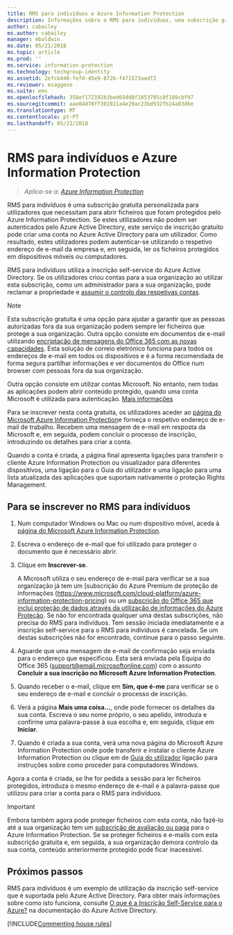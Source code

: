 ```yaml
---
title: RMS para indivíduos e Azure Information Protection
description: Informações sobre o RMS para indivíduos, uma subscrição gratuita personalizada para os utilizadores que foram enviados ficheiros protegidos, mas estes utilizadores não podem ser autenticados porque o respetivo departamento de TI não gere uma conta para os mesmos no Azure.
author: cabailey
ms.author: cabailey
manager: mbaldwin
ms.date: 05/21/2018
ms.topic: article
ms.prod: ''
ms.service: information-protection
ms.technology: techgroup-identity
ms.assetid: 2efcb440-fefd-45e9-872b-f471573aadf2
ms.reviewer: esaggese
ms.suite: ems
ms.openlocfilehash: 358ef172192b3bed65dd8f1853705c8f189cbf97
ms.sourcegitcommit: aae04d78ff301921a4e29ac23bd932fb24a83dbe
ms.translationtype: MT
ms.contentlocale: pt-PT
ms.lasthandoff: 05/22/2018
---
```

# <a name="rms-for-individuals-and-azure-information-protection"></a>RMS para indivíduos e Azure Information Protection

>*Aplica-se a: [Azure Information Protection](https://azure.microsoft.com/pricing/details/information-protection)*

RMS para indivíduos é uma subscrição gratuita personalizada para utilizadores que necessitam para abrir ficheiros que foram protegidos pelo Azure Information Protection. Se estes utilizadores não podem ser autenticados pelo Azure Active Directory, este serviço de inscrição gratuito pode criar uma conta no Azure Active Directory para um utilizador. Como resultado, estes utilizadores podem autenticar-se utilizando o respetivo endereço de e-mail da empresa e, em seguida, ler os ficheiros protegidos em dispositivos móveis ou computadores.

RMS para indivíduos utiliza a inscrição self-service do Azure Active Directory. Se os utilizadores criou contas para a sua organização ao utilizar esta subscrição, como um administrador para a sua organização, pode reclamar a propriedade e [assumir o controlo das respetivas contas](/active-directory/domains-admin-takeover#external-admin-takeover). 


> [!NOTE]
> Esta subscrição gratuita é uma opção para ajudar a garantir que as pessoas autorizadas fora da sua organização podem sempre ler ficheiros que protege a sua organização. Outra opção consiste em documentos de e-mail utilizando [encriptação de mensagens do Office 365 com as novas capacidades](https://support.office.com/article/7ff0c040-b25c-4378-9904-b1b50210d00e). Esta solução de correio eletrónico funciona para todos os endereços de e-mail em todos os dispositivos e é a forma recomendada de forma segura partilhar informações e ver documentos do Office num browser com pessoas fora da sua organização.
> 
> Outra opção consiste em utilizar contas Microsoft. No entanto, nem todas as aplicações podem abrir conteúdo protegido, quando uma conta Microsoft é utilizada para autenticação. [Mais informações](../get-started/secure-collaboration-documents.md#supported-scenarios-for-opening-protected-documents) 

Para se inscrever nesta conta gratuita, os utilizadores aceder ao [página do Microsoft Azure Information Protection](https://aka.ms/rms-signup)e forneça o respetivo endereço de e-mail de trabalho. Recebem uma mensagem de e-mail em resposta da Microsoft e, em seguida, podem concluir o processo de inscrição, introduzindo os detalhes para criar a conta. 

Quando a conta é criada, a página final apresenta ligações para transferir o cliente Azure Information Protection ou visualizador para diferentes dispositivos, uma ligação para o Guia do utilizador e uma ligação para uma lista atualizada das aplicações que suportam nativamente o proteção Rights Management. 

## <a name="to-sign-up-for-rms-for-individuals"></a>Para se inscrever no RMS para indivíduos

1. Num computador Windows ou Mac ou num dispositivo móvel, aceda à [página do Microsoft Azure Information Protection](https://aka.ms/rms-signup).

2. Escreva o endereço de e-mail que foi utilizado para proteger o documento que é necessário abrir.

3. Clique em **Inscrever-se**.

    A Microsoft utiliza o seu endereço de e-mail para verificar se a sua organização já tem um [subscrição do Azure Premium de proteção de informações (https://www.microsoft.com/cloud-platform/azure-information-protection-pricing) ou um [subscrição do Office 365 que inclui proteção de dados através da utilização de informações do Azure Proteção](http://download.microsoft.com/download/E/C/F/ECF42E71-4EC0-48FF-AA00-577AC14D5B5C/Azure_Information_Protection_licensing_datasheet_EN-US.pdf). Se não for encontrada qualquer uma destas subscrições, não precisa do RMS para indivíduos. Tem sessão iniciada imediatamente e a inscrição self-service para o RMS para indivíduos é cancelada. Se um destas subscrições não for encontrado, continue para o passo seguinte.

4. Aguarde que uma mensagem de e-mail de confirmação seja enviada para o endereço que especificou. Esta será enviada pela Equipa do Office 365 (support@email.microsoftonline.com) com o assunto **Concluir a sua inscrição no Microsoft Azure Information Protection**.

5. Quando receber o e-mail, clique em **Sim, que é-me** para verificar se o seu endereço de e-mail e concluir o processo de inscrição.

6. Verá a página **Mais uma coisa...**, onde pode fornecer os detalhes da sua conta. Escreva o seu nome próprio, o seu apelido, introduza e confirme uma palavra-passe à sua escolha e, em seguida, clique em **Iniciar**.

7. Quando é criada a sua conta, verá uma nova página do Microsoft Azure Information Protection onde pode transferir e instalar o cliente Azure Information Protection ou clique em de [Guia do utilizador](../rms-client/client-user-guide.md) ligação para instruções sobre como proceder para computadores Windows.

Agora a conta é criada, se lhe for pedida a sessão para ler ficheiros protegidos, introduza o mesmo endereço de e-mail e a palavra-passe que utilizou para criar a conta para o RMS para indivíduos.

> [!IMPORTANT]
> Embora também agora pode proteger ficheiros com esta conta, não fazê-lo até a sua organização tem um [subscrição de avaliação ou paga](https://azure.microsoft.com/pricing/details/information-protection/) para o Azure Information Protection. Se se proteger ficheiros e e-mails com esta subscrição gratuita e, em seguida, a sua organização demora controlo da sua conta, conteúdo anteriormente protegido pode ficar inacessível.


## <a name="next-steps"></a>Próximos passos
RMS para indivíduos é um exemplo de utilização da inscrição self-service que é suportada pelo Azure Active Directory. Para obter mais informações sobre como isto funciona, consulte [O que é a Inscrição Self-Service para o Azure?](/active-directory/active-directory-self-service-signup) na documentação do Azure Active Directory.

[!INCLUDE[Commenting house rules](../includes/houserules.md)]
